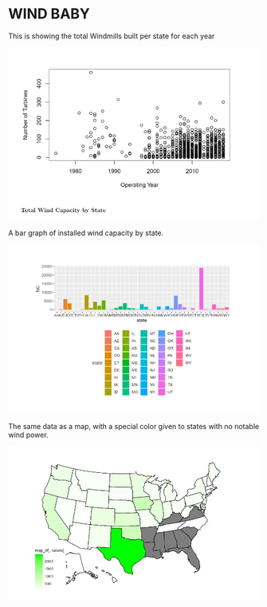 <html>
<body>
<h1>
  WIND BABY
</h1>
  <p>This is showing the total Windmills built per state for each year</p> 
 <img src="Visuals/WindCapByStat.JPG">
  <p>A bar graph of installed wind capacity by state.</p>
 <img src="Visuals/colorGraph.JPG">
  <p>The same data as a map, with a special color given to states with no notable wind power.</p>
 <img src="Visuals/colorMap.JPG">
  
</body>
</html>
